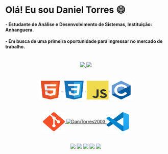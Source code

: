 # Olá! Eu sou Daniel Torres 😄

#### - Estudante de Análise e Desenvolvimento de Sistemas, Instituição: Anhanguera.
#### - Em busca de uma primeira oportunidade para ingressar no mercado de trabalho.

#

<div align="center">
    <a href="https://github.com/DaniTorres2003">
    <img height="150em" src="https://github-readme-stats.vercel.app/api?username=DaniTorres2003&show_icons=true&theme=algolia&include_all_commits=true&count_private=true"/>
    <img height="150em" src="https://github-readme-stats.vercel.app/api/top-langs/?username=DaniTorres2003&layout=compact&langs_count=7&theme=algolia"/>
</div>
  
#

<div align="center">
    <img align="center" alt="DaniTorres2003-html" height="60" width="70" src="https://raw.githubusercontent.com/devicons/devicon/master/icons/html5/html5-original.svg">
    <img align="center" alt="DaniTorres2003-CSS" height="60" width="70" src="https://raw.githubusercontent.com/devicons/devicon/master/icons/css3/css3-original.svg">
    <img align="center" alt="DaniTorres2003-js" height="60" width="70" src="https://raw.githubusercontent.com/devicons/devicon/master/icons/javascript/javascript-original.svg">
    <img align="center" alt="DaniTorres2003" height="60" width="70" src="https://raw.githubusercontent.com/devicons/devicon/master/icons/c/c-original.svg">
</div>
    
#
    
<div align="center">
    <img align="center" alt="DaniTorres2003" height="60" width="70" src="https://raw.githubusercontent.com/devicons/devicon/master/icons/git/git-original.svg">
    <img align="center" alt="DaniTorres2003" height="60" width="70" src="https://github.com/ElizeuV/skill-icons/raw/main/icons/Github-Light.svg">
    <img align="center" alt="DaniTorres2003" height="60" width="70" src="https://raw.githubusercontent.com/devicons/devicon/master/icons/vscode/vscode-original.svg">
</div>
    
#
    
<div align="center">
    <a href="https://api.whatsapp.com/send/?phone=5511983215818&text&type=phone_number&app_absent=0" target="_blank"><img src="https://img.shields.io/badge/WhatsApp-25D366?style=for-the-badge&logo=whatsapp&logoColor=white" target="_blank"></a>
    <a href="https://www.linkedin.com/in/daniel-torres-548144249/" target="_blank"><img src="https://img.shields.io/badge/linkedin-%230077B5.svg?style=for-the-badge&logo=linkedin&logoColor=white" target="_blank"></a>
    <a href="mailto:danieltorresb2003@gmail.com" ><img src="https://img.shields.io/badge/Gmail-D14836?style=for-the-badge&logo=gmail&logoColor=white" target="_blank"></a>
    <a href="https://www.instagram.com/danitorres3005" target="_blank"><img src="https://img.shields.io/badge/Instagram-%23E4405F.svg?style=for-the-badge&logo=Instagram&logoColor=white" target="_blank"></a>
    <a href="https://www.facebook.com/profile.php?id=100002929034027" target="_blank"><img src="https://img.shields.io/badge/Facebook-%231877F2.svg?style=for-the-badge&logo=Facebook&logoColor=white" target="_blank"></a>
</div>
